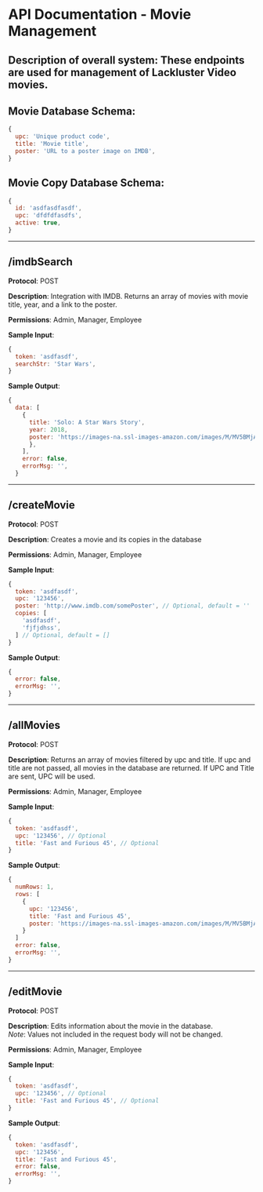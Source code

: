 # API Documentation - Movie Management

## **Description of overall system**: These endpoints are used for management of Lackluster Video movies.

## **Movie Database Schema**:
```javascript
{
  upc: 'Unique product code',
  title: 'Movie title',
  poster: 'URL to a poster image on IMDB',
}
```

## **Movie Copy Database Schema**:
```javascript
{
  id: 'asdfasdfasdf',
  upc: 'dfdfdfasdfs',
  active: true,
}
```

---

## **/imdbSearch**

**Protocol**: POST

**Description**: Integration with IMDB. Returns an array of movies with movie title, year, and a link to the poster.

**Permissions**: Admin, Manager, Employee

**Sample Input**:
```javascript
{
  token: 'asdfasdf',
  searchStr: 'Star Wars',
}
```

**Sample Output**:
```javascript
{
  data: [
    {
      title: 'Solo: A Star Wars Story',
      year: 2018,
      poster: 'https://images-na.ssl-images-amazon.com/images/M/MV5BMjAwNzI3OTA5MV5BMl5BanBnXkFtZTgwMzc0MDE4NDM@._V1_.jpg',
      },
    ],
    error: false,
    errorMsg: '',
  }
```

---

## **/createMovie**

**Protocol**: POST

**Description**: Creates a movie and its copies in the database

**Permissions**: Admin, Manager, Employee

**Sample Input**:
```javascript
{
  token: 'asdfasdf',
  upc: '123456',
  poster: 'http://www.imdb.com/somePoster', // Optional, default = ''
  copies: [
    'asdfasdf',
    'fjfjdhss',
  ] // Optional, default = []
}
```

**Sample Output**:
```javascript
{
  error: false,
  errorMsg: '',
}
```

---

## **/allMovies**

**Protocol**: POST

**Description**: Returns an array of movies filtered by upc and title. If upc and title are not passed, all movies in the database are returned. If UPC and Title are sent, UPC will be used.

**Permissions**: Admin, Manager, Employee

**Sample Input**:
```javascript
{
  token: 'asdfasdf',
  upc: '123456', // Optional
  title: 'Fast and Furious 45', // Optional
}
```

**Sample Output**:
```javascript
{
  numRows: 1,
  rows: [
    {
      upc: '123456',
      title: 'Fast and Furious 45',
      poster: 'https://images-na.ssl-images-amazon.com/images/M/MV5BMjAwNzI3OTA5MV5BMl5BanBnXkFtZTgwMzc0MDE4NDM@._V1_.jpg',
    }
  ]
  error: false,
  errorMsg: '',
}
```

---

## **/editMovie**

**Protocol**: POST

**Description**: Edits information about the movie in the database.
<br />*Note*: Values not included in the request body will not be changed.

**Permissions**: Admin, Manager, Employee

**Sample Input**:
```javascript
{
  token: 'asdfasdf',
  upc: '123456', // Optional
  title: 'Fast and Furious 45', // Optional
}
```

**Sample Output**:
```javascript
{
  token: 'asdfasdf',
  upc: '123456',
  title: 'Fast and Furious 45',
  error: false,
  errorMsg: '',
}
```
